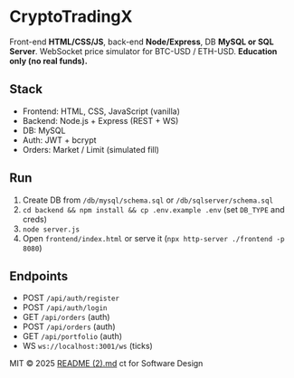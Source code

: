 # CryptoTradingX

Front-end **HTML/CSS/JS**, back-end **Node/Express**, DB **MySQL or SQL Server**. WebSocket price simulator for BTC-USD / ETH-USD. **Education only (no real funds).**

## Stack
- Frontend: HTML, CSS, JavaScript (vanilla)
- Backend: Node.js + Express (REST + WS)
- DB: MySQL 
- Auth: JWT + bcrypt
- Orders: Market / Limit (simulated fill)

## Run
1) Create DB from `/db/mysql/schema.sql` or `/db/sqlserver/schema.sql`
2) `cd backend && npm install && cp .env.example .env` (set `DB_TYPE` and creds)
3) `node server.js`
4) Open `frontend/index.html` or serve it (`npx http-server ./frontend -p 8080`)

## Endpoints
- POST `/api/auth/register`
- POST `/api/auth/login`
- GET  `/api/orders` (auth)
- POST `/api/orders` (auth)
- GET  `/api/portfolio` (auth)
- WS   `ws://localhost:3001/ws` (ticks)

MIT © 2025
[README (2).md](https://github.com/user-attachments/files/22704821/README.2.md)
ct for Software Design
